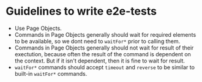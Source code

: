 # Guidelines to write e2e-tests

- Use Page Objects.
- Commands in Page Objects generally should wait for required elements to be available, so we dont need to `waitFor*` prior to calling them.
- Commands in Page Objects generally should not wait for result of their exectution, because often the result of the command is dependent on the context. But if it isn't dependent, then it is fine to wait for result.
- `waitFor*` commands should accept `timeout` and `reverse` to be similar to built-in `waitFor*` commands.